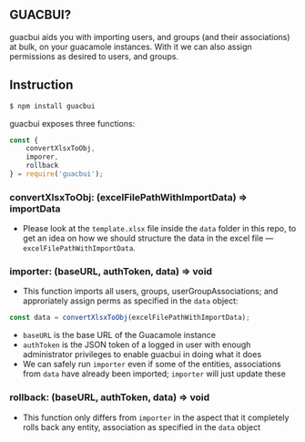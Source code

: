 ## GUACBUI?

guacbui aids you with importing users, and groups (and their associations) at bulk, on your guacamole instances. With it we can also assign permissions as desired to users, and groups.

## Instruction

```bash
$ npm install guacbui
```

guacbui exposes three functions:
```js
const {
	convertXlsxToObj,
	imporer,
	rollback
} = require('guacbui');
```


### convertXlsxToObj: (excelFilePathWithImportData) => importData
- Please look at the `template.xlsx` file inside the `data` folder in this repo, to  get an idea on how we should structure the data in the excel file — `excelFilePathWithImportData`.

### importer: (baseURL, authToken, data) => void
- This function imports all users, groups, userGroupAssociations; and approriately assign perms as specified in the `data` object:
```js
const data = convertXlsxToObj(excelFilePathWithImportData);
```
- `baseURL` is the base URL of the Guacamole instance
- `authToken` is the JSON token of a logged in user with enough administrator privileges to enable guacbui in doing what it does
- We can safely run `importer` even if some of the entities, associations from `data` have already been imported; `importer` will just update these


### rollback: (baseURL, authToken, data) => void
- This function only differs from `importer` in the aspect that it completely rolls back any entity, association as specified in the `data` object
